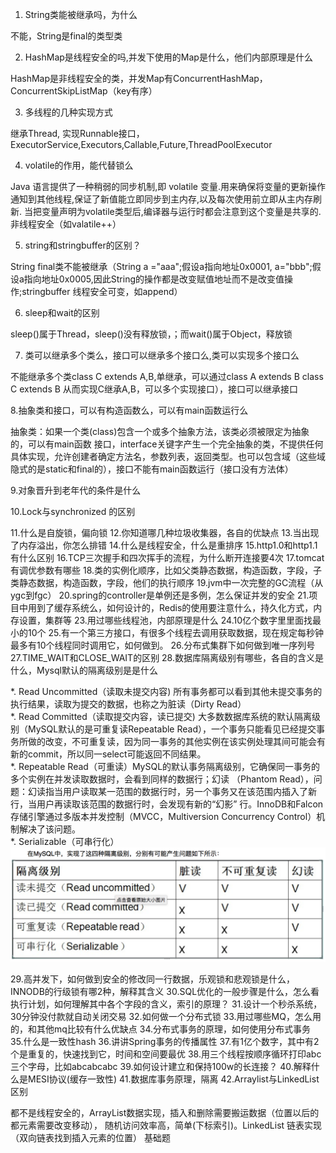 
1. String类能被继承吗，为什么  
>
不能，String是final的类型类

2. HashMap是线程安全的吗,并发下使用的Map是什么，他们内部原理是什么  
>
HashMap是非线程安全的类，并发Map有ConcurrentHashMap，ConcurrentSkipListMap（key有序）

3. 多线程的几种实现方式  
>
继承Thread,  实现Runnable接口，ExecutorService,Executors,Callable,Future,ThreadPoolExecutor

4. volatile的作用，能代替锁么
>
Java 语言提供了一种稍弱的同步机制,即 volatile 变量.用来确保将变量的更新操作通知到其他线程,保证了新值能立即同步到主内存,以及每次使用前立即从主内存刷新. 当把变量声明为volatile类型后,编译器与运行时都会注意到这个变量是共享的. 非线程安全（如valatile++）

5. string和stringbuffer的区别？  
>
String final类不能被继承（String a ="aaa";假设a指向地址0x0001, a="bbb";假设a指向地址0x0005,因此String的操作都是改变赋值地址而不是改变值操作;stringbuffer 线程安全可变，如append）

6. sleep和wait的区别   
>
sleep()属于Thread，sleep()没有释放锁，；而wait()属于Object，释放锁

7. 类可以继承多个类么，接口可以继承多个接口么,类可以实现多个接口么  
>
 不能继承多个类class C extends A,B,单继承，可以通过class A extends B class C extends B 从而实现C继承A,B，可以多个实现接口），接口可以继承接口

8.抽象类和接口，可以有构造函数么，可以有main函数运行么
>
抽象类：如果一个类(class)包含一个或多个抽象方法，该类必须被限定为抽象的，可以有main函数
接口，interface关键字产生一个完全抽象的类，不提供任何具体实现，允许创建者确定方法名，参数列表，返回类型。也可以包含域（这些域隐式的是static和final的），接口不能有main函数运行（接口没有方法体）

9.对象晋升到老年代的条件是什么
>

10.Lock与synchronized 的区别
>

11.什么是自旋锁，偏向锁
12.你知道哪几种垃圾收集器，各自的优缺点
13.当出现了内存溢出，你怎么排错
14.什么是线程安全，什么是重排序
15.http1.0和http1.1有什么区别
16.TCP三次握手和四次挥手的流程，为什么断开连接要4次
17.tomcat有调优参数有哪些
18.类的实例化顺序，比如父类静态数据，构造函数，字段，子类静态数据，构造函数，字段，他们的执行顺序
19.jvm中一次完整的GC流程（从ygc到fgc）
20.spring的controller是单例还是多例，怎么保证并发的安全
21.项目中用到了缓存系统么，如何设计的，Redis的使用要注意什么，持久化方式，内存设置，集群等
23.用过哪些线程池，内部原理是什么
24.10亿个数字里里面找最小的10个
25.有一个第三方接口，有很多个线程去调用获取数据，现在规定每秒钟最多有10个线程同时调用它，如何做到。
26.分布式集群下如何做到唯一序列号
27.TIME_WAIT和CLOSE_WAIT的区别
28.数据库隔离级别有哪些，各自的含义是什么，Mysql默认的隔离级别是是什么
>
*. Read Uncommitted（读取未提交内容)   所有事务都可以看到其他未提交事务的执行结果，读取为提交的数据，也称之为脏读（Dirty Read）  
*. Read Committed（读取提交内容，读已提交)  大多数数据库系统的默认隔离级别（MySQL默认的是可重复读Repeatable Read），一个事务只能看见已经提交事务所做的改变，不可重复读，因为同一事务的其他实例在该实例处理其间可能会有新的commit，所以同一select可能返回不同结果。  
*. Repeatable Read（可重读）MySQL的默认事务隔离级别，它确保同一事务的多个实例在并发读取数据时，会看到同样的数据行；幻读 （Phantom Read），问题：幻读指当用户读取某一范围的数据行时，另一个事务又在该范围内插入了新行，当用户再读取该范围的数据行时，会发现有新的“幻影” 行。InnoDB和Falcon存储引擎通过多版本并发控制（MVCC，Multiversion Concurrency Control）机制解决了该问题。  
*. Serializable（可串行化）
![Mysql中四种隔离级别](https://github.com/2pc/interviewnotes/blob/master/images/mysql.png)

29.高并发下，如何做到安全的修改同一行数据，乐观锁和悲观锁是什么，INNODB的行级锁有哪2种，解释其含义
30.SQL优化的一般步骤是什么，怎么看执行计划，如何理解其中各个字段的含义，索引的原理？
31.设计一个秒杀系统，30分钟没付款就自动关闭交易
32.如何做一个分布式锁
33.用过哪些MQ，怎么用的，和其他mq比较有什么优缺点
34.分布式事务的原理，如何使用分布式事务
35.什么是一致性hash
36.讲讲Spring事务的传播属性
37.有1亿个数字，其中有2个是重复的，快速找到它，时间和空间要最优
38.用三个线程按顺序循环打印abc三个字母，比如abcabcabc
39.如何设计建立和保持100w的长连接？
40.解释什么是MESI协议(缓存一致性)
41.数据库事务原理，隔离
42.Arraylist与LinkedList区别
>
都不是线程安全的，ArrayList数据实现，插入和删除需要搬运数据（位置以后的都元素需要改变移动）， 随机访问效率高，简单(下标索引)。LinkedList 链表实现（双向链表找到插入元素的位置）
基础题

